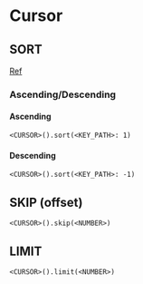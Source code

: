 # Cursor

## SORT
[Ref](https://docs.mongodb.com/manual/reference/method/cursor.sort/)

### Ascending/Descending
#### Ascending
    <CURSOR>().sort(<KEY_PATH>: 1)

#### Descending
    <CURSOR>().sort(<KEY_PATH>: -1)

## SKIP (offset)
    <CURSOR>().skip(<NUMBER>)

## LIMIT
    <CURSOR>().limit(<NUMBER>)
